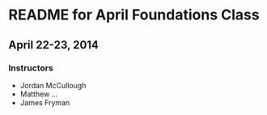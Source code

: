 # README for April Foundations Class
## April 22-23, 2014

### Instructors
* Jordan McCullough
* Matthew ...
* James Fryman
